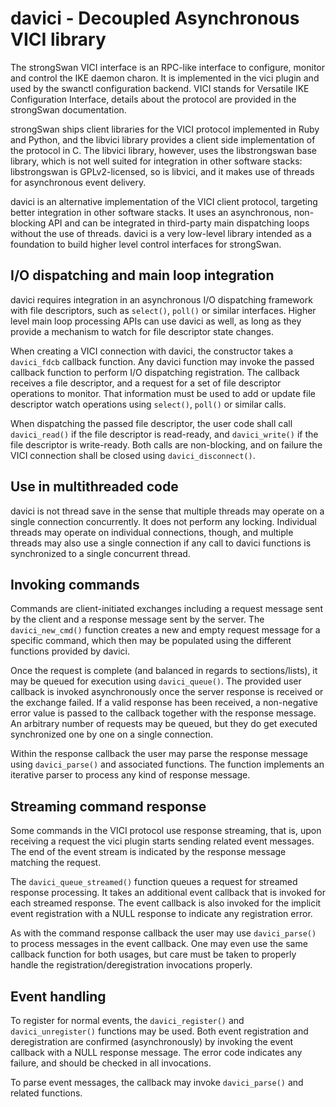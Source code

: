 # davici - Decoupled Asynchronous VICI library #

The strongSwan VICI interface is an RPC-like interface to configure, monitor and
control the IKE daemon charon. It is implemented in the vici plugin and used
by the swanctl configuration backend. VICI stands for Versatile IKE
Configuration Interface, details about the protocol are provided in the
strongSwan documentation.

strongSwan ships client libraries for the VICI protocol implemented in Ruby
and Python, and the libvici library provides a client side implementation
of the protocol in C. The libvici library, however, uses the libstrongswan
base library, which is not well suited for integration in other software
stacks: libstrongswan is GPLv2-licensed, so is libvici, and it makes use of
threads for asynchronous event delivery.

davici is an alternative implementation of the VICI client protocol, targeting
better integration in other software stacks. It uses an asynchronous,
non-blocking API and can be integrated in third-party main dispatching loops
without the use of threads. davici is a very low-level library intended as a
foundation to build higher level control interfaces for strongSwan.

## I/O dispatching and main loop integration ##

davici requires integration in an asynchronous I/O dispatching framework
with file descriptors, such as ``select()``, ``poll()`` or similar interfaces.
Higher level main loop processing APIs can use davici as well, as long as they
provide a mechanism to watch for file descriptor state changes.

When creating a VICI connection with davici, the constructor takes a
``davici_fdcb`` callback function. Any davici function may invoke the passed
callback function to perform I/O dispatching registration. The callback
receives a file descriptor, and a request for a set of file descriptor
operations to monitor. That information must be used to add or update file
descriptor watch operations using ``select()``, ``poll()`` or similar calls.

When dispatching the passed file descriptor, the user code shall call
``davici_read()`` if the file descriptor is read-ready, and ``davici_write()``
if the file descriptor is write-ready. Both calls are non-blocking, and on
failure the VICI connection shall be closed using ``davici_disconnect()``.

## Use in multithreaded code ##

davici is not thread save in the sense that multiple threads may operate on
a single connection concurrently. It does not perform any locking. Individual
threads may operate on individual connections, though, and multiple threads
may also use a single connection if any call to davici functions is
synchronized to a single concurrent thread.

## Invoking commands ##

Commands are client-initiated exchanges including a request message sent by
the client and a response message sent by the server. The ``davici_new_cmd()``
function creates a new and empty request message for a specific command, which
then may be populated using the different functions provided by davici.

Once the request is complete (and balanced in regards to sections/lists), it may
be queued for execution using ``davici_queue()``. The provided user callback is
invoked asynchronously once the server response is received or the exchange
failed. If a valid response has been received, a non-negative error value is
passed to the callback together with the response message. An arbitrary number
of requests may be queued, but they do get executed synchronized one by one on
a single connection.

Within the response callback the user may parse the response message using
``davici_parse()`` and associated functions. The function implements an
iterative parser to process any kind of response message.

## Streaming command response ##

Some commands in the VICI protocol use response streaming, that is, upon
receiving a request the vici plugin starts sending related event messages.
The end of the event stream is indicated by the response message matching
the request.

The ``davici_queue_streamed()`` function queues a request for streamed response
processing. It takes an additional event callback that is invoked for each
streamed response. The event callback is also invoked for the implicit event
registration with a NULL response to indicate any registration error.

As with the command response callback the user may use ``davici_parse()`` to
process messages in the event callback. One may even use the same callback
function for both usages, but care must be taken to properly handle the
registration/deregistration invocations properly.

## Event handling ##

To register for normal events, the ``davici_register()`` and
``davici_unregister()`` functions may be used. Both event registration and
deregistration are confirmed (asynchronously) by invoking the event callback
with a NULL response message. The error code indicates any failure, and should
be checked in all invocations.

To parse event messages, the callback may invoke ``davici_parse()`` and related
functions.
